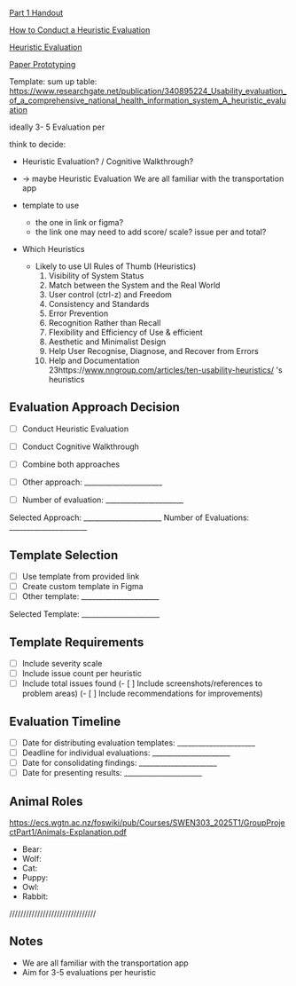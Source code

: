 [Part 1 Handout](https://ecs.wgtn.ac.nz/Courses/SWEN303_2025T1/GroupProjectPart1)

[How to Conduct a Heuristic Evaluation](https://www.nngroup.com/articles/how-to-conduct-a-heuristic-evaluation/)

[Heuristic Evaluation](https://www.interaction-design.org/literature/topics/heuristic-evaluation)

[Paper Prototyping](https://alistapart.com/article/paperprototyping/)

Template:
sum up table:
https://www.researchgate.net/publication/340895224_Usability_evaluation_of_a_comprehensive_national_health_information_system_A_heuristic_evaluation


ideally 3- 5 Evaluation per

think to decide:
- Heuristic Evaluation? / Cognitive Walkthrough?
- -> maybe Heuristic Evaluation
We are all familiar with the transportation app

- template to use
    - the one in link or figma?
    - the link one may need to add score/ scale? issue per and total?
- Which Heuristics
    - Likely to use UI Rules of Thumb (Heuristics)
        1. Visibility of System Status
        2. Match between the System and the Real World
        3. User control (ctrl-z) and Freedom
        4. Consistency and Standards
        5. Error Prevention
        6. Recognition Rather than Recall
        7. Flexibility and Efficiency of Use & efficient
        8. Aesthetic and Minimalist Design
        9. Help User Recognise, Diagnose, and Recover from Errors
        10. Help and Documentation
        23https://www.nngroup.com/articles/ten-usability-heuristics/
        's heuristics



## Evaluation Approach Decision
- [ ] Conduct Heuristic Evaluation
- [ ] Conduct Cognitive Walkthrough
- [ ] Combine both approaches
- [ ] Other approach: ______________________
- [ ] Number of evaluation: ______________________


Selected Approach: ______________________
Number of Evaluations: ______________________


## Template Selection
- [ ] Use template from provided link
- [ ] Create custom template in Figma
- [ ] Other template: ______________________

Selected Template: ______________________

## Template Requirements
- [ ] Include severity scale
- [ ] Include issue count per heuristic
- [ ] Include total issues found
(- [ ] Include screenshots/references to problem areas)
(- [ ] Include recommendations for improvements)

## Evaluation Timeline
- [ ] Date for distributing evaluation templates: ______________________
- [ ] Deadline for individual evaluations: ______________________
- [ ] Date for consolidating findings: ______________________
- [ ] Date for presenting results: ______________________

## Animal Roles
https://ecs.wgtn.ac.nz/foswiki/pub/Courses/SWEN303_2025T1/GroupProjectPart1/Animals-Explanation.pdf

- Bear:
- Wolf:
- Cat:
- Puppy:
- Owl:
- Rabbit:


///////////////////////////////
## Notes
- We are all familiar with the transportation app
- Aim for 3-5 evaluations per heuristic